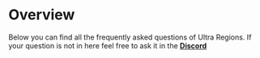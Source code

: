 # Overview
Below you can find all the frequently asked questions of Ultra Regions. If your question is not in here feel free to ask it in the **[Discord](https://discord.gg/3JuHDm8)**
